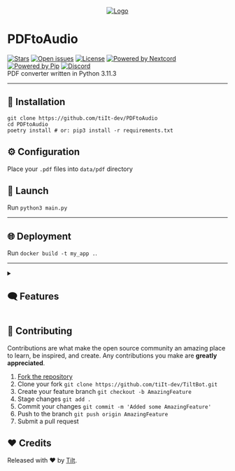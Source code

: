<div align="center">

[![Logo](https://i.ytimg.com/vi/H4x9n4Dm8TE/maxresdefault.jpg)](https://tiltbot.ru/)
</div>

# PDFtoAudio
[![Stars](https://custom-icon-badges.demolab.com/github/stars/tiIt-dev/TiltBot?logo=star)](https://github.com/tiIt-dev/PDFtoAudio/stargazers')
[![Open issues](https://custom-icon-badges.demolab.com/github/issues-raw/tiIt-dev/PDFtoAudio?logo=issue)](https://github.com/tiIt-dev/TiltBot/issues)
[![License](https://custom-icon-badges.demolab.com/github/license/tiIt-dev/PDFtoAudio?logo=law)](https://github.com/DenverCoder1/custom-icon-badges/blob/main/LICENSE?rgh-link-date=2023-03-15T18%3A10%3A26Z "license MIT")
[![Powered by Nextcord](https://custom-icon-badges.herokuapp.com/badge/-Powered%20by%20Loguru-0d1620?logo=loguru)](https://github.com/nextcord/nextcord "Powered by Nextcord")
[![Powered by Pip](https://custom-icon-badges.herokuapp.com/badge/-Powered%20by%20Poetry-0d1620?logo=poetry)](https://python-poetry.org "Powered by Poetry")
[![Discord](https://custom-icon-badges.demolab.com/discord/957236693587591168?color=7289DA&logo=comments&label=discord&logoColor=white)](https://discord.com/invite/TU9TcQBCaX
"Official discord Server") \
PDF converter written in Python 3.11.3 
___

## 🧩 Installation
```
git clone https://github.com/tiIt-dev/PDFtoAudio 
cd PDFtoAudio
poetry install # or: pip3 install -r requirements.txt
```

## ⚙ Configuration
Place your `.pdf` files into `data/pdf` directory

## 🚀 Launch
Run `python3 main.py`

___

## 🌐 Deployment
Run `docker build -t my_app .`.

___

<details>
  <summary><h2>🗨 Features</h2></summary>
  <br>

  ### 📒 Logs
  - [X] **`This project uses convenient logging from loguru`**
  ### 🗃️ Dataclasses
  - [X] **`This project uses dataclasses for ease of use.`**

  ### 🧪 Tests
- [X] **`This project has a test unit`**


</details>

## 🤝 Contributing

Contributions are what make the open source community an amazing place to learn, be inspired, and create. 
Any contributions you make are **greatly appreciated**.

1. [Fork the repository](https://github.com/tiIt-dev/PDFtoAudio/fork)
2. Clone your fork `git clone https://github.com/tiIt-dev/TiltBot.git`
3. Create your feature branch `git checkout -b AmazingFeature`
4. Stage changes `git add .`
5. Commit your changes `git commit -m 'Added some AmazingFeature'`
6. Push to the branch `git push origin AmazingFeature`
7. Submit a pull request

## ❤️ Credits

Released with ❤️ by [Tilt](https://github.com/tiIt-dev).
